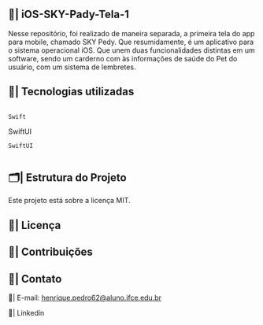 ## 📲| iOS-SKY-Pady-Tela-1

  Nesse repositório, foi realizado de maneira separada, a primeira tela do app para mobile, chamado SKY Pedy. Que resumidamente, é um aplicativo para o sistema operacional iOS. Que unem duas funcionalidades distintas em um software, sendo um carderno com às informações de saúde do Pet do usuário, com um sistema de lembretes. 

  ## 👾| Tecnologias utilizadas
  
 ```

 Swift

 ```
  SwiftUI
 ```
SwiftUI
 ```

 ```

 ```

  ## 🗂️| Estrutura do Projeto

  Este projeto está sobre a licença MIT.

  ## 📑| Licença



  ## 👥| Contribuições
  

  ## 📧| Contato

  📩| E-mail: henrique.pedro62@aluno.ifce.edu.br

  📱| Linkedin

